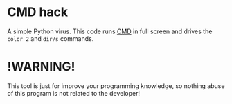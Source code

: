 # CMD hack
A simple Python virus. This code runs [CMD](https://wikipedia.org/wiki/Cmd.exe) in full screen and drives the `color 2` and `dir/s` commands.
# !WARNING!
This tool is just for improve your programming knowledge, so nothing abuse of this program is not related to the developer!
